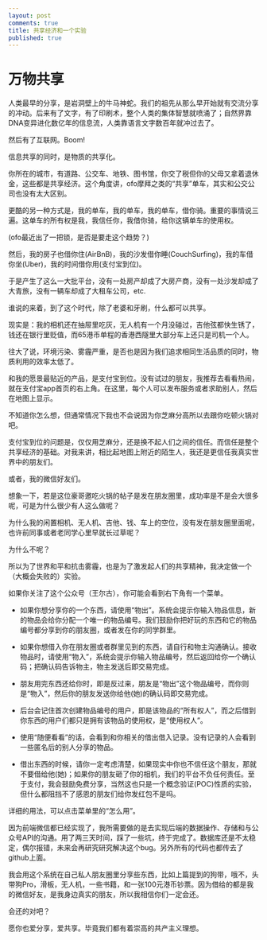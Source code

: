 ```yaml
---
layout: post
comments: true
title: 共享经济和一个实验
published: true
---
```




# 万物共享

人类最早的分享，是岩洞壁上的牛马神蛇。我们的祖先从那么早开始就有交流分享的冲动。后来有了文字，有了印刷术，整个人类的集体智慧就喷涌了；自然界靠DNA变异进化数亿年的信息流，人类靠语言文字数百年就冲过去了。


然后有了互联网。Boom!


信息共享的同时，是物质的共享化。

你所在的城市，有道路、公交车、地铁、图书馆，你交了税但你的父母又拿着退休金，这些都是共享经济。这个角度讲，ofo摩拜之类的“共享”单车，其实和公交公司也没有太大区别。


更酷的另一种方式是，我的单车，我的单车，我的单车，借你骑。重要的事情说三遍。这单车的所有权是我，我信任你，我借你骑，给你这辆单车的使用权。

(ofo最近出了一把锁，是否是要走这个趋势？)

然后，我的房子也借你住(AirBnB)，我的沙发借你睡(CouchSurfing)，我的车借你坐(Uber)，我的时间借你用(支付宝到位)。

于是产生了这么一大批平台，没有一处房产却成了大房产商，没有一处沙发却成了大青旅，没有一辆车却成了大租车公司，etc.

谁说的来着，到了这个时代，除了老婆和牙刷，什么都可以共享。


现实是：我的相机还在抽屉里吃灰，无人机有一个月没碰过，吉他弦都快生锈了，钱还在银行里贬值，而65港币单程的香港西隧里大部分车上还只是司机一个人。

往大了说，环境污染、雾霾严重，是否也是因为我们追求相同生活品质的同时，物质利用的效率太低了。


和我的愿景最贴近的产品，是支付宝到位。没有试过的朋友，我推荐去看看热闹，就在支付宝app首页的右上角。在这里，每个人可以发布服务或者求助别人，然后在地图上显示。

不知道你怎么想，但通常情况下我也不会说因为你芝麻分高所以去跟你吃顿火锅对吧。

支付宝到位的问题是，仅仅用芝麻分，还是换不起人们之间的信任。而信任是整个共享经济的基础。对我来讲，相比起地图上附近的陌生人，我还是更信任我真实世界中的朋友们。

或者，我的微信好友们。

想象一下，若是这位豪哥邀吃火锅的帖子是发在朋友圈里，成功率是不是会大很多呢，可是为什么很少有人这么做呢？

为什么我的闲置相机、无人机、吉他、钱、车上的空位，没有发在朋友圈里面呢，也许前同事或者老同学心里早就长过草呢？

为什么不呢？

所以为了世界和平和抗击雾霾，也是为了激发起人们的共享精神，我决定做一个（大概会失败的）实验。


如果你关注了这个公众号（王尔古），你可能会看到右下角有一个菜单。

- 如果你想分享你的一个东西，请使用“物出”。系统会提示你输入物品信息，新的物品会给你分配一个唯一的物品编号。我们鼓励你把好玩的东西和它的物品编号都分享到你的朋友圈，或者发在你的同学群里。

- 如果你想借入你在朋友圈或者群里见到的东西，请自行和物主沟通确认。接收物品时，请使用“物入”，系统会提示你输入物品编号，然后返回给你一个确认码；把确认码告诉物主，物主发送后即交易完成。

- 朋友用完东西还给你时，即是反过来，朋友是“物出”这个物品编号，而你则是“物入”，然后你的朋友发送你给他(她)的确认码即交易完成。

- 后台会记住首次创建物品编号的用户，即是该物品的“所有权人”，而之后借到你东西的用户们都只是拥有该物品的使用权，是“使用权人”。

- 使用“随便看看”的话，会看到和你相关的借出借入记录。没有记录的人会看到一些匿名后的别人分享的物品。

- 借出东西的时候，请你一定考虑清楚，如果现实中你也不信任这个朋友，那就不要借给他(她)；如果你的朋友砸了你的相机，我们的平台不负任何责任。至于支付，我会鼓励免费分享，当然这也只是一个概念验证(POC)性质的实验，但什么都阻挡不了感恩的朋友们给你发红包不是吗。


详细的用法，可以点击菜单里的“怎么用”。

因为前端微信都已经实现了，我所需要做的是去实现后端的数据操作、存储和与公众号API的沟通。用了两三天时间，踩了一些坑，终于完成了。数据库还是不太稳定，偶尔报错，未来会再研究研究解决这个bug。另外所有的代码也都传去了github上面。


我会用这个系统在自己私人朋友圈里分享些东西，比如上篇提到的狗带，哦不，头带狗Pro，滑板，无人机，一些书籍，和一张100元港币钞票。因为借给的都是我的微信好友，是我身边真实的朋友，所以我相信你们一定会还。

会还的对吧？

愿你也爱分享，爱共享。毕竟我们都有着崇高的共产主义理想。


